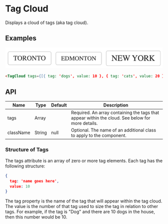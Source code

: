 # Tag Cloud

Displays a cloud of tags (aka tag cloud).

## Examples

![Tag Cloud](tag-cloud.png)

``` html
<TagCloud tags={[{ tag: 'dogs', value: 10 }, { tag: 'cats', value: 20 }, { tag: 'birds', value: 4 }]} className="tenrec" />
```

## API

| Name  | Type  | Default | Description |
|---|---|---|---|
| tags | Array |  | Required. An array containing the tags that appear within the cloud. See below for more details. |
| className | String | null | Optional. The name of an additional class to apply to the component. |

### Structure of Tags

The tags attribute is an array of zero or more tag elements. Each tag has the following structure:

``` json
{
  tag: 'name goes here',
  value: 10
}
```

The tag property is the name of the tag that will appear within the tag cloud.
The value is the number of that tag used to size the tag in relation to other
tags. For example, if the tag is "Dog" and there are 10 dogs in the house, then
this number would be 10.
